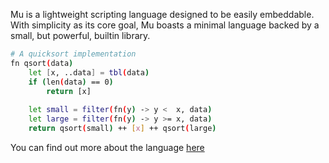Mu is a lightweight scripting language designed to be easily embeddable.
With simplicity as its core goal, Mu boasts a minimal language backed by a
small, but powerful, builtin library.

``` sh
# A quicksort implementation
fn qsort(data)                                       
    let [x, ..data] = tbl(data)                      
    if (len(data) == 0)                              
        return [x]                                   
                                                     
    let small = filter(fn(y) -> y <  x, data)        
    let large = filter(fn(y) -> y >= x, data)        
    return qsort(small) ++ [x] ++ qsort(large)       
```

You can find out more about the language [here](http://mu-script.org/)
